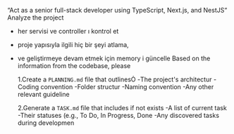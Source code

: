 “Act as a senior full-stack developer using TypeScript, Next.js, and NestJS“
Analyze the project

- her servisi ve controller ı kontrol et
- proje yapısıyla ilgili hiç bir şeyi atlama,
- ve geliştirmeye devam etmek için memory i güncelle
  Based on the information from the codebase, please

  1.Create a `PLANNING.md` file that outlines
  -The project's architectur
  -Coding convention
  -Folder structur
  -Naming convention
  -Any other relevant guideline

  2.Generate a `TASK.md` file that includes if not exists
  -A list of current task
  -Their statuses (e.g., To Do, In Progress, Done
  -Any discovered tasks during developmen
